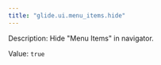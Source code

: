 ```yaml
---
title: "glide.ui.menu_items.hide"
---
```


Description: Hide "Menu Items" in navigator.

Value: `true`